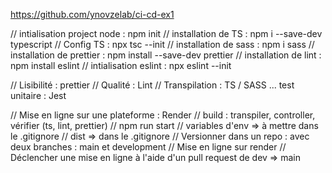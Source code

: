 https://github.com/ynovzelab/ci-cd-ex1

// intialisation project node : npm init
// installation de TS : npm i --save-dev typescript
// Config TS : npx tsc --init
// installation de sass : npm i sass
// installation de prettier : npm install --save-dev prettier
// installation de lint : npm install eslint
// intialisation eslint : npx eslint --init

// Lisibilité : prettier
// Qualité : Lint
// Transpilation : TS / SASS
... test unitaire : Jest

// Mise en ligne sur une plateforme : Render
// build : transpiler, controller, vérifier (ts, lint, prettier)
// npm run start
// variables d'env => à mettre dans le .gitignore
// dist => dans le .gitignore
// Versionner dans un repo : avec deux branches : main et development
// Mise en ligne sur render 
// Déclencher une mise en ligne à l'aide d'un pull request de dev => main


